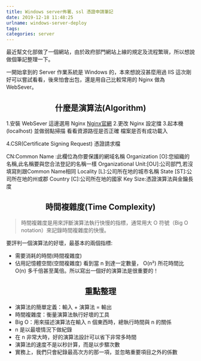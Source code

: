 ```yaml
---
title: Windows server佈署、ssl 憑證申請筆記
date: 2019-12-18 11:48:25
urlname: windows-server-deploy
tags:
categories: server
---
```

最近幫文化部做了一個網站，由於政府部門網站上線的規定及流程繁瑣，所以想說做個筆記整理一下。

一開始拿到的 Server 作業系統是 Windows 的，本來想說沒甚麼用過 IIS 這次剛好可以嘗試看看，後來怕會出包，還是用自己比較常用的 Nginx 做為 WebSever。
## <center>什麼是演算法(Algorithm)</center>
1.安裝 WebSever 這邊選用 Nginx [Nginx官網](https://www.nginx.com/)
2.更改 Nginx 設定擋
3.起本機 (localhost) 並做弱點掃描
看看資源路徑是否正確 檔案是否有成功載入

4.CSR(Certificate Signing Request) 憑證請求檔

CN:Common Name :此欄位為你要保護的網域名稱
Organization [O]:您組織的名稱,此名稱要與您合法登記的名稱一樣
Organizational Unit:[OU]:公司部門,若沒填寫則跟Common Name相同
Locality [L]:公司所在地的城市名稱
State [ST]:公司所在地的州或郡
Country [C]:公司所在地的國家
Key Size:憑證演算法與金鑰長度

## <center>時間複雜度(Time Complexity)</center>

>時間複雜度是用來評斷演算法執行快慢的指標，通常用大 O 符號（Big O notation）來記錄時間複雜度的快慢。

要評判一個演算法的好壞，最基本的兩個指標:

* 需要消耗的時間(時間複雜度)
* 佔用記憶體空間(空間複雜度)
看到當 n 到達一定數量， O(n²) 所花時間比 O(n) 多千倍甚至萬倍。所以寫出一個好的演算法是很重要的！


## <center>重點整理<center>

* 演算法的簡單定義：輸入 + 演算法 = 輸出
* 時間複雜度：衡量演算法執行好壞的工具
* Big O：用來描述演算法在輸入 n 個東西時，總執行時間與 n 的關係
* n 是以最壞情況下做紀錄
* 在 n 非常大時，好的演算法設計可以省下非常多時間
* 演算法的速度不是以秒計算，而是以步驟次數
* 實務上，我們只會紀錄最高次方的那一項，並忽略重要項目之外的係數
